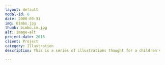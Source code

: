 ```yaml
---
layout: default
modal-id: 6
date: 2000-09-31
img: Bimbo.jpg
thumb: bimbo.sm.jpg
alt: image-alt
project-date: 2016
client: Project
category: Illustration
description: This is a series of illustrations thought for a children's book project. Watecolour and ink on paper.

---
```

